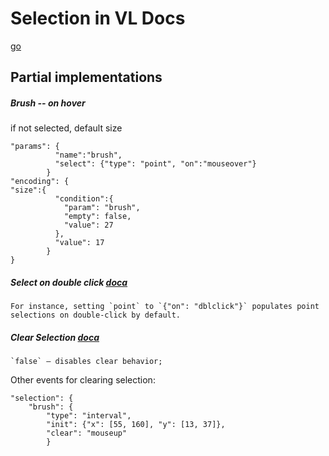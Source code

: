 
# Selection in VL Docs
[go](https://vega.github.io/vega-lite/docs/selection.html)

## Partial implementations
##### Brush -- on hover
if not selected, default size
```
"params": {
          "name":"brush",
          "select": {"type": "point", "on":"mouseover"}
        }
"encoding": {
"size":{
          "condition":{
            "param": "brush",
            "empty": false,
            "value": 27
          },
          "value": 17
        }
}
```

##### Select on double click [doca](https://vega.github.io/vega-lite/docs/parameter.html#config)
```
For instance, setting `point` to `{"on": "dblclick"}` populates point selections on double-click by default.
```

##### Clear Selection [doca](https://vega.github.io/vega-lite-v4/docs/clear.html)
```
`false` – disables clear behavior;
```
Other events for clearing selection:
```
"selection": { 
	"brush": { 
		"type": "interval", 
		"init": {"x": [55, 160], "y": [13, 37]}, 
		"clear": "mouseup" 
		}
```
